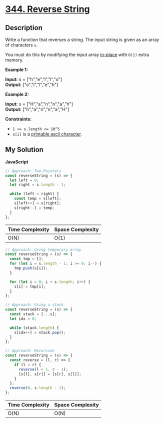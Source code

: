 # [344. Reverse String](https://leetcode.com/problems/reverse-string)

## Description

Write a function that reverses a string. The input string is given as an array of characters `s`.

You must do this by modifying the input array [in-place](https://en.wikipedia.org/wiki/In-place_algorithm) with `O(1)` extra memory.

**Example 1:**

**Input:** s = \["h","e","l","l","o"\]  
**Output:** \["o","l","l","e","h"\]

**Example 2:**

**Input:** s = \["H","a","n","n","a","h"\]  
**Output:** \["h","a","n","n","a","H"\]

**Constraints:**

- `1 <= s.length <= 10^5`
- `s[i]` is a [printable ascii character](https://en.wikipedia.org/wiki/ASCII#Printable_characters).

## My Solution

**JavaScript**

```js
// Approach: Two-Pointers
const reverseString = (s) => {
  let left = 0;
  let right = s.length - 1;

  while (left < right) {
    const temp = s[left];
    s[left++] = s[right];
    s[right--] = temp;
  }
};
```

| Time Complexity | Space Complexity |
| --------------- | ---------------- |
| O(N)            | O(1)             |

```js
// Approach: Using temporary array
const reverseString = (s) => {
  const tmp = [];
  for (let i = s.length - 1; i >= 0; i--) {
    tmp.push(s[i]);
  }

  for (let i = 0; i < s.length; i++) {
    s[i] = tmp[i];
  }
};
```

```js
// Approach: Using a stack
const reverseString = (s) => {
  const stack = [...s];
  let idx = 0;

  while (stack.length) {
    s[idx++] = stack.pop();
  }
};
```

```js
// Approach: Recursion
const reverseString = (s) => {
  const reverse = (l, r) => {
    if (l < r) {
      reverse(l + 1, r - 1);
      [s[l], s[r]] = [s[r], s[l]];
    }
  };
  reverse(0, s.length - 1);
};
```

| Time Complexity | Space Complexity |
| --------------- | ---------------- |
| O(N)            | O(N)             |
